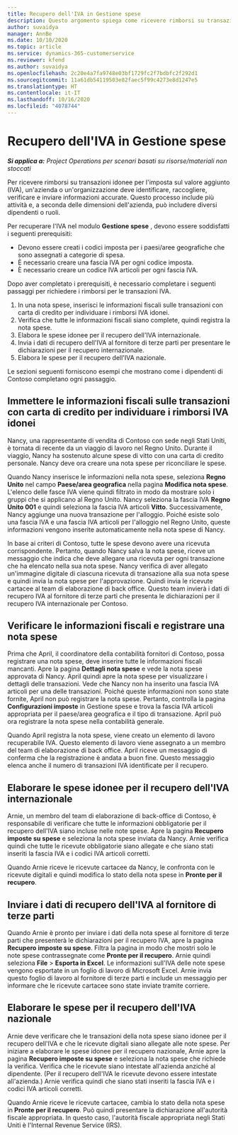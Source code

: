 ```yaml
---
title: Recupero dell'IVA in Gestione spese
description: Questo argomento spiega come ricevere rimborsi su transazioni idonee per l'imposta sul valore aggiunto (IVA).
author: suvaidya
manager: AnnBe
ms.date: 10/10/2020
ms.topic: article
ms.service: dynamics-365-customerservice
ms.reviewer: kfend
ms.author: suvaidya
ms.openlocfilehash: 2c20e4a7fa9748e03bf1729fc2f7bdbfc2f292d1
ms.sourcegitcommit: 11a61db54119503e82faec5f99c4273e8d1247e5
ms.translationtype: HT
ms.contentlocale: it-IT
ms.lasthandoff: 10/16/2020
ms.locfileid: "4078744"
---
```

# <a name="vat-recovery-in-expense-management"></a>Recupero dell'IVA in Gestione spese

_**Si applica a:** Project Operations per scenari basati su risorse/materiali non stoccati_

Per ricevere rimborsi su transazioni idonee per l'imposta sul valore aggiunto (IVA), un'azienda o un'organizzazione deve identificare, raccogliere, verificare e inviare informazioni accurate. Questo processo include più attività e, a seconda delle dimensioni dell'azienda, può includere diversi dipendenti o ruoli.

Per recuperare l'IVA nel modulo **Gestione spese** , devono essere soddisfatti i seguenti prerequisiti:

- Devono essere creati i codici imposta per i paesi/aree geografiche che sono assegnati a categorie di spesa.
- È necessario creare una fascia IVA per ogni codice imposta.
- È necessario creare un codice IVA articoli per ogni fascia IVA.

Dopo aver completato i prerequisiti, è necessario completare i seguenti passaggi per richiedere i rimborsi per le transazioni IVA.

1. In una nota spese, inserisci le informazioni fiscali sulle transazioni con carta di credito per individuare i rimborsi IVA idonei.
2. Verifica che tutte le informazioni fiscali siano complete, quindi registra la nota spese.
3. Elabora le spese idonee per il recupero dell'IVA internazionale.
4. Invia i dati di recupero dell'IVA al fornitore di terze parti per presentare le dichiarazioni per il recupero internazionale.
5. Elabora le spese per il recupero dell'IVA nazionale.

Le sezioni seguenti forniscono esempi che mostrano come i dipendenti di Contoso completano ogni passaggio.

## <a name="enter-tax-information-about-credit-card-transactions-to-identify-eligible-vat-refunds"></a>Immettere le informazioni fiscali sulle transazioni con carta di credito per individuare i rimborsi IVA idonei

Nancy, una rappresentante di vendita di Contoso con sede negli Stati Uniti, è tornata di recente da un viaggio di lavoro nel Regno Unito. Durante il viaggio, Nancy ha sostenuto alcune spese di vitto con una carta di credito personale. Nancy deve ora creare una nota spese per riconciliare le spese.

Quando Nancy inserisce le informazioni nella nota spese, seleziona **Regno Unito** nel campo **Paese/area geografica** nella pagina **Modifica nota spese**. L'elenco delle fasce IVA viene quindi filtrato in modo da mostrare solo i gruppi che si applicano al Regno Unito. Nancy seleziona la fascia IVA **Regno Unito 001** e quindi seleziona la fascia IVA articoli **Vitto**. Successivamente, Nancy aggiunge una nuova transazione per l'alloggio. Poiché esiste solo una fascia IVA e una fascia IVA articoli per l'alloggio nel Regno Unito, queste informazioni vengono inserite automaticamente nella nota spese di Nancy.

In base ai criteri di Contoso, tutte le spese devono avere una ricevuta corrispondente. Pertanto, quando Nancy salva la nota spese, riceve un messaggio che indica che deve allegare una ricevuta per ogni transazione che ha elencato nella sua nota spese. Nancy verifica di aver allegato un'immagine digitale di ciascuna ricevuta di transazione alla sua nota spese e quindi invia la nota spese per l'approvazione. Quindi invia le ricevute cartacee al team di elaborazione di back office. Questo team invierà i dati di recupero IVA al fornitore di terze parti che presenta le dichiarazioni per il recupero IVA internazionale per Contoso.

## <a name="verify-tax-information-and-post-an-expense-report"></a>Verificare le informazioni fiscali e registrare una nota spese

Prima che April, il coordinatore della contabilità fornitori di Contoso, possa registrare una nota spese, deve inserire tutte le informazioni fiscali mancanti. Apre la pagina **Dettagli nota spese** e vede la nota spese approvata di Nancy. April quindi apre la nota spese per visualizzare i dettagli delle transazioni. Vede che Nancy non ha inserito una fascia IVA articoli per una delle transazioni. Poiché queste informazioni non sono state fornite, April non può registrare la nota spese. Pertanto, controlla la pagina **Configurazioni imposte** in Gestione spese e trova la fascia IVA articoli appropriata per il paese/area geografica e il tipo di transazione. April può ora registrare la nota spese nella contabilità generale.

Quando April registra la nota spese, viene creato un elemento di lavoro recuperabile IVA. Questo elemento di lavoro viene assegnato a un membro del team di elaborazione di back office. April riceve un messaggio di conferma che la registrazione è andata a buon fine. Questo messaggio elenca anche il numero di transazioni IVA identificate per il recupero.

## <a name="process-expenses-that-are-eligible-for-international-vat-recovery"></a>Elaborare le spese idonee per il recupero dell'IVA internazionale

Arnie, un membro del team di elaborazione di back-office di Contoso, è responsabile di verificare che tutte le informazioni obbligatorie per il recupero dell'IVA siano incluse nelle note spese. Apre la pagina **Recupero imposte su spese** e seleziona la nota spese inviata da Nancy. Arnie verifica quindi che tutte le ricevute obbligatorie siano allegate e che siano stati inseriti la fascia IVA e i codici IVA articoli corretti.

Quando Arnie riceve le ricevute cartacee da Nancy, le confronta con le ricevute digitali e quindi modifica lo stato della nota spese in **Pronte per il recupero**.

## <a name="send-vat-recovery-data-to-the-third-party-vendor"></a>Inviare i dati di recupero dell'IVA al fornitore di terze parti

Quando Arnie è pronto per inviare i dati della nota spese al fornitore di terze parti che presenterà le dichiarazioni per il recupero IVA, apre la pagina **Recupero imposte su spese**. Filtra la pagina in modo che mostri solo le note spese contrassegnate come **Pronte per il recupero**. Arnie quindi seleziona **File** &gt; **Esporta in Excel**. Le informazioni sull'IVA delle note spese vengono esportate in un foglio di lavoro di Microsoft Excel. Arnie invia questo foglio di lavoro al fornitore di terze parti e include un messaggio per informare che le ricevute cartacee sono state inviate tramite corriere.

## <a name="process-expenses-for-domestic-vat-recovery"></a>Elaborare le spese per il recupero dell'IVA nazionale

Arnie deve verificare che le transazioni della nota spese siano idonee per il recupero dell'IVA e che le ricevute digitali siano allegate alle note spese. Per iniziare a elaborare le spese idonee per il recupero nazionale, Arnie apre la pagina **Recupero imposte su spese** e seleziona la nota spese che richiede la verifica. Verifica che le ricevute siano intestate all'azienda anziché al dipendente. (Per il recupero dell'IVA le ricevute devono essere intestate all'azienda.) Arnie verifica quindi che siano stati inseriti la fascia IVA e i codici IVA articoli corretti.

Quando Arnie riceve le ricevute cartacee, cambia lo stato della nota spese in **Pronte per il recupero**. Può quindi presentare la dichiarazione all'autorità fiscale appropriata. In questo caso, l'autorità fiscale appropriata negli Stati Uniti è l'Internal Revenue Service (IRS).
